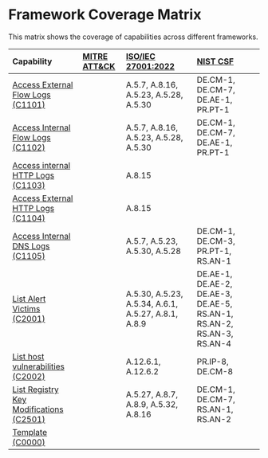 # Framework Coverage Matrix

This matrix shows the coverage of capabilities across different frameworks.

| Capability | [MITRE ATT&CK](../frameworks/F0001.md) | [ISO/IEC 27001:2022](../frameworks/F0002.md) | [NIST CSF](../frameworks/F0003.md) |
| :--- | :--- | :--- | :--- |
| [Access External Flow Logs (C1101)](../capability/C1101.md) |  | A.5.7, A.8.16, A.5.23, A.5.28, A.5.30 | DE.CM-1, DE.CM-7, DE.AE-1, PR.PT-1 |
| [Access Internal Flow Logs (C1102)](../capability/C1102.md) |  | A.5.7, A.8.16, A.5.23, A.5.28, A.5.30 | DE.CM-1, DE.CM-7, DE.AE-1, PR.PT-1 |
| [Access internal HTTP Logs (C1103)](../capability/C1103.md) |  | A.8.15 |  |
| [Access External HTTP Logs (C1104)](../capability/C1104.md) |  | A.8.15 |  |
| [Access Internal DNS Logs (C1105)](../capability/C1105.md) |  | A.5.7, A.5.23, A.5.30, A.5.28 | DE.CM-1, DE.CM-3, PR.PT-1, RS.AN-1 |
| [List Alert Victims (C2001)](../capability/C2001.md) |  | A.5.30, A.5.23, A.5.34, A.6.1, A.5.27, A.8.1, A.8.9 | DE.AE-1, DE.AE-2, DE.AE-3, DE.AE-5, RS.AN-1, RS.AN-2, RS.AN-3, RS.AN-4 |
| [List host vulnerabilities (C2002)](../capability/C2002.md) |  | A.12.6.1, A.12.6.2 | PR.IP-8, DE.CM-8 |
| [List Registry Key Modifications (C2501)](../capability/C2501.md) |  | A.5.27, A.8.7, A.8.9, A.5.32, A.8.16 | DE.CM-1, DE.CM-7, RS.AN-1, RS.AN-2 |
| [Template (C0000)](../capability/C0000.md) |  |  |  |